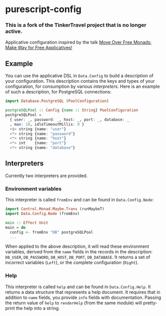 # purescript-config

### This is a fork of the TinkerTravel project that is no longer active.

Applicative configuration inspired by the talk
[Move Over Free Monads: Make Way for Free Applicatives!][talk]

[talk]: https://www.youtube.com/watch?v=H28QqxO7Ihc

## Example

You can use the applicative DSL in `Data.Config` to build a description of your
configuration. This description contains the keys and types of your
configuration, for consumption by various _interpreters_. Here is an example of
such a description, for PostgreSQL connections:

```purescript
import Database.PostgreSQL (PoolConfiguration)

postgreSQLPool :: Config {name :: String} PoolConfiguration
postgreSQLPool =
  { user: _, password: _, host: _, port: _, database: _
  , max: 10, idleTimeoutMillis: 0 }
  <$> string {name: "user"}
  <*> string {name: "password"}
  <*> string {name: "host"}
  <*> int    {name: "port"}
  <*> string {name: "database"}
```

## Interpreters

Currently two interpreters are provided.

### Environment variables

This interpreter is called `fromEnv` and can be found in `Data.Config.Node`:

```purescript
import Control.Monad.Maybe.Trans (runMaybeT)
import Data.Config.Node (fromEnv)

main :: Effect Unit
main = do
  config <- fromEnv "DB" postgreSQLPool
  ...
```

When applied to the above description, it will read these environment variables,
derived from the `name` fields in the records in the description:
`DB_USER`, `DB_PASSWORD`, `DB_HOST`, `DB_PORT`, `DB_DATABASE`. It returns a set
of incorrect variables (`Left`), or the complete configuration (`Right`).

### Help

This interpreter is called `help` and can be found in `Data.Config.Help`. It
returns a data structure that represents a help document. It requires that in
addition to `name` fields, you provide `info` fields with documentation. Passing
the return value of `help` to `renderHelp` (from the same module) will
pretty-print the help into a string.

